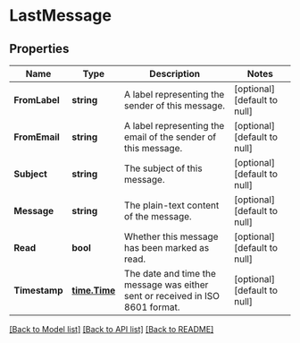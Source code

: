 # LastMessage

## Properties
Name | Type | Description | Notes
------------ | ------------- | ------------- | -------------
**FromLabel** | **string** | A label representing the sender of this message. | [optional] [default to null]
**FromEmail** | **string** | A label representing the email of the sender of this message. | [optional] [default to null]
**Subject** | **string** | The subject of this message. | [optional] [default to null]
**Message** | **string** | The plain-text content of the message. | [optional] [default to null]
**Read** | **bool** | Whether this message has been marked as read. | [optional] [default to null]
**Timestamp** | [**time.Time**](time.Time.md) | The date and time the message was either sent or received in ISO 8601 format. | [optional] [default to null]

[[Back to Model list]](../README.md#documentation-for-models) [[Back to API list]](../README.md#documentation-for-api-endpoints) [[Back to README]](../README.md)


